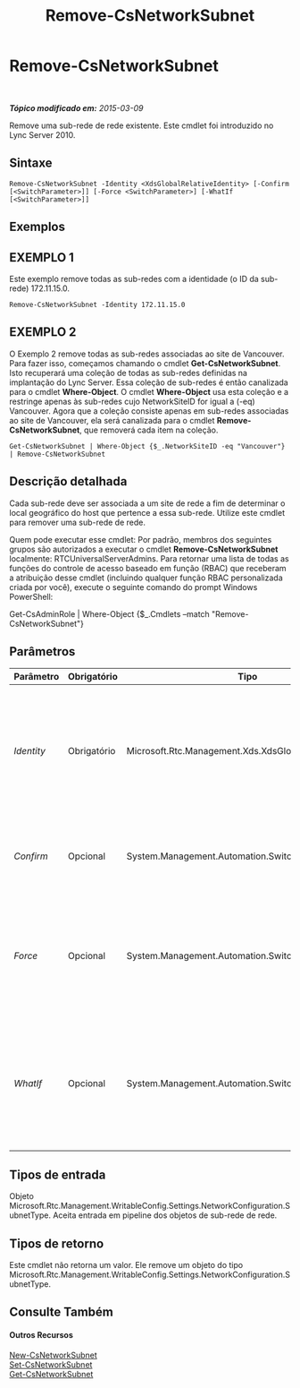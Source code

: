 ﻿---
title: Remove-CsNetworkSubnet
TOCTitle: Remove-CsNetworkSubnet
ms:assetid: 251ddb5c-4837-4810-b46f-d276f9535653
ms:mtpsurl: https://technet.microsoft.com/pt-br/library/Gg425726(v=OCS.15)
ms:contentKeyID: 49306159
ms.date: 05/19/2016
mtps_version: v=OCS.15
ms.translationtype: HT
---

# Remove-CsNetworkSubnet

 

_**Tópico modificado em:** 2015-03-09_

Remove uma sub-rede de rede existente. Este cmdlet foi introduzido no Lync Server 2010.

## Sintaxe

    Remove-CsNetworkSubnet -Identity <XdsGlobalRelativeIdentity> [-Confirm [<SwitchParameter>]] [-Force <SwitchParameter>] [-WhatIf [<SwitchParameter>]]

## Exemplos

## EXEMPLO 1

Este exemplo remove todas as sub-redes com a identidade (o ID da sub-rede) 172.11.15.0.

    Remove-CsNetworkSubnet -Identity 172.11.15.0

## EXEMPLO 2

O Exemplo 2 remove todas as sub-redes associadas ao site de Vancouver. Para fazer isso, começamos chamando o cmdlet **Get-CsNetworkSubnet**. Isto recuperará uma coleção de todas as sub-redes definidas na implantação do Lync Server. Essa coleção de sub-redes é então canalizada para o cmdlet **Where-Object**. O cmdlet **Where-Object** usa esta coleção e a restringe apenas às sub-redes cujo NetworkSiteID for igual a (-eq) Vancouver. Agora que a coleção consiste apenas em sub-redes associadas ao site de Vancouver, ela será canalizada para o cmdlet **Remove-CsNetworkSubnet**, que removerá cada item na coleção.

    Get-CsNetworkSubnet | Where-Object {$_.NetworkSiteID -eq "Vancouver"} | Remove-CsNetworkSubnet

## Descrição detalhada

Cada sub-rede deve ser associada a um site de rede a fim de determinar o local geográfico do host que pertence a essa sub-rede. Utilize este cmdlet para remover uma sub-rede de rede.

Quem pode executar esse cmdlet: Por padrão, membros dos seguintes grupos são autorizados a executar o cmdlet **Remove-CsNetworkSubnet** localmente: RTCUniversalServerAdmins. Para retornar uma lista de todas as funções do controle de acesso baseado em função (RBAC) que receberam a atribuição desse cmdlet (incluindo qualquer função RBAC personalizada criada por você), execute o seguinte comando do prompt Windows PowerShell:

Get-CsAdminRole | Where-Object {$\_.Cmdlets –match "Remove-CsNetworkSubnet"}

## Parâmetros


<table>
<colgroup>
<col style="width: 25%" />
<col style="width: 25%" />
<col style="width: 25%" />
<col style="width: 25%" />
</colgroup>
<thead>
<tr class="header">
<th>Parâmetro</th>
<th>Obrigatório</th>
<th>Tipo</th>
<th>Descrição</th>
</tr>
</thead>
<tbody>
<tr class="odd">
<td><p><em>Identity</em></p></td>
<td><p>Obrigatório</p></td>
<td><p>Microsoft.Rtc.Management.Xds.XdsGlobalRelativeIdentity</p></td>
<td><p>O identificador exclusivo da sub-rede que se deseja remover. Este valor será um endereço IP (como 174.11.12.0).</p></td>
</tr>
<tr class="even">
<td><p><em>Confirm</em></p></td>
<td><p>Opcional</p></td>
<td><p>System.Management.Automation.SwitchParameter</p></td>
<td><p>Solicita confirmação antes da execução do comando.</p></td>
</tr>
<tr class="odd">
<td><p><em>Force</em></p></td>
<td><p>Opcional</p></td>
<td><p>System.Management.Automation.SwitchParameter</p></td>
<td><p>Suprime qualquer aviso de confirmação que, de outra maneira, seria exibido antes de se realizar as alterações.</p></td>
</tr>
<tr class="even">
<td><p><em>WhatIf</em></p></td>
<td><p>Opcional</p></td>
<td><p>System.Management.Automation.SwitchParameter</p></td>
<td><p>Descreve o que aconteceria se o comando fosse executado sem ser executado de fato.</p></td>
</tr>
</tbody>
</table>


## Tipos de entrada

Objeto Microsoft.Rtc.Management.WritableConfig.Settings.NetworkConfiguration.SubnetType. Aceita entrada em pipeline dos objetos de sub-rede de rede.

## Tipos de retorno

Este cmdlet não retorna um valor. Ele remove um objeto do tipo Microsoft.Rtc.Management.WritableConfig.Settings.NetworkConfiguration.SubnetType.

## Consulte Também

#### Outros Recursos

[New-CsNetworkSubnet](new-csnetworksubnet.md)  
[Set-CsNetworkSubnet](set-csnetworksubnet.md)  
[Get-CsNetworkSubnet](get-csnetworksubnet.md)


